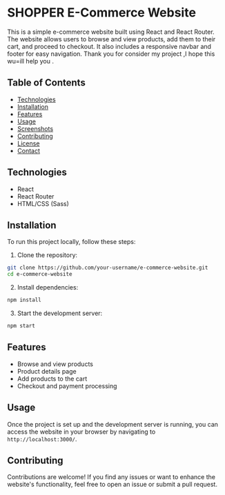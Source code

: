 # SHOPPER E-Commerce Website

This is a simple e-commerce website built using React and React Router. The website allows users to browse and view products, add them to their cart, and proceed to checkout. It also includes a responsive navbar and footer for easy navigation. Thank you for consider my project ,I hope this wu=ill help you .

## Table of Contents

- [Technologies](#technologies)
- [Installation](#installation)
- [Features](#features)
- [Usage](#usage)
- [Screenshots](#screenshots)
- [Contributing](#contributing)
- [License](#license)
- [Contact](#contact)

## Technologies

- React
- React Router
- HTML/CSS (Sass)

## Installation

To run this project locally, follow these steps:

1. Clone the repository:

```bash
git clone https://github.com/your-username/e-commerce-website.git
cd e-commerce-website
```

2. Install dependencies:

```bash
npm install
```

3. Start the development server:

```bash
npm start
```

## Features

- Browse and view products
- Product details page
- Add products to the cart
- Checkout and payment processing

## Usage

Once the project is set up and the development server is running, you can access the website in your browser by navigating to `http://localhost:3000/`.


## Contributing

Contributions are welcome! If you find any issues or want to enhance the website's functionality, feel free to open an issue or submit a pull request.
